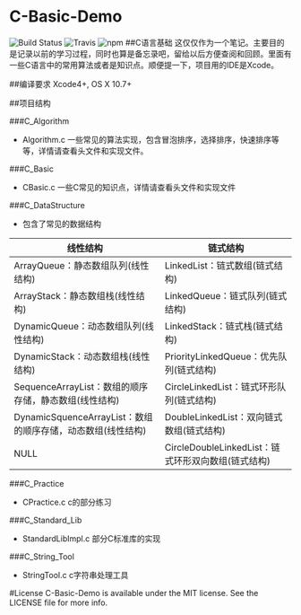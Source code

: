 # C-Basic-Demo
![Build Status](https://img.shields.io/badge/C--Basic--Demo-1.0.0-green.svg)
![Travis](https://img.shields.io/travis/rust-lang/rust.svg)
![npm](https://img.shields.io/npm/l/express.svg)
##C语言基础
这仅仅作为一个笔记。主要目的是记录以前的学习过程，同时也算是备忘录吧，留给以后方便查阅和回顾。里面有一些C语言中的常用算法或者是知识点。顺便提一下，项目用的IDE是Xcode。

##编译要求
Xcode4+,
OS X 10.7+

##项目结构

###C_Algorithm
 * Algorithm.c 一些常见的算法实现，包含冒泡排序，选择排序，快速排序等等，详情请查看头文件和实现文件。

###C_Basic
 * CBasic.c 一些C常见的知识点，详情请查看头文件和实现文件

###C_DataStructure
 * 包含了常见的数据结构
 
 线性结构 | 链式结构
--------- | -------------
ArrayQueue：静态数组队列(线性结构) | LinkedList：链式数组(链式结构)
ArrayStack：静态数组栈(线性结构) | LinkedQueue：链式队列(链式结构)
DynamicQueue：动态数组队列(线性结构) | LinkedStack：链式栈(链式结构)
DynamicStack：动态数组栈(线性结构) | PriorityLinkedQueue：优先队列(链式结构)
SequenceArrayList：数组的顺序存储，静态数组(线性结构) | CircleLinkedList：链式环形队列(链式结构)
DynamicSquenceArrayList：数组的顺序存储，动态数组(线性结构) | DoubleLinkedList：双向链式数组(链式结构)
NULL | CircleDoubleLinkedList：链式环形双向数组(链式结构)

###C_Practice
* CPractice.c c的部分练习

###C_Standard_Lib
* StandardLibImpl.c 部分C标准库的实现

###C_String_Tool
* StringTool.c c字符串处理工具

#License
C-Basic-Demo is available under the MIT license. See the LICENSE file for more info.


